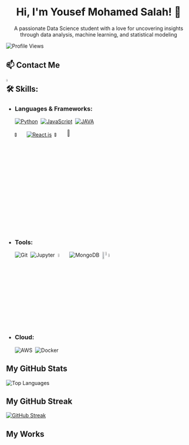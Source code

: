 <h1 align="center"> Hi, I'm Yousef Mohamed Salah! 👋</h1>

<p align="center">A passionate Data Science student with a love for uncovering insights through data analysis, machine learning, and statistical modeling </p>

![Profile Views](https://komarev.com/ghpvc/?username=YousefMohamedSalah&color=blue) &nbsp;
<!--![Total Stars](https://img.shields.io/github/stars/yourusername?label=Total%20Stars&style=social)-->


## 📫 Contact Me
[<img src='https://github.com/user-attachments/assets/156c882b-3ce6-4823-b3c9-287bec633282' alt='LinkedIn' width='4%' style='object-fit:contain;position:absolute'>](www.linkedin.com/in/yousef-mohammad-1a2b3c4d)


## 🛠️ Skills:

- ### **Languages & Frameworks:**

    [![Python](https://img.icons8.com/?size=50&id=13441&format=png&color=00000000)]()&nbsp;
    [![JavaScript](https://img.icons8.com/?size=50&id=PXTY4q2Sq2lG&format=png&color=00000000)]()&nbsp;
    [![JAVA](https://img.icons8.com/?size=50&id=Pd2x9GWu9ovX&format=png&color=00000000)]()&nbsp;
  
    [<img src='https://github.com/user-attachments/assets/4f422778-9104-48b2-a05e-8a7b2540a4c9' width='5%'/>]()&nbsp;
    [![React.js](https://img.icons8.com/?size=50&id=58811&format=png&color=22C3E6)]()&nbsp; 
    [<img src='https://github.com/user-attachments/assets/20d4a118-3a47-4d18-bc03-dd3bf49dea0e' width='5%'>]() &nbsp;
    [<img src='https://github.com/user-attachments/assets/67b1b4a5-882e-4ded-a76a-fb5ce21544cb' style='fill:#fff;' width='7%'>]()
<!--[![Django](https://img.icons8.com/?size=50&id=37o3DqV429ra&format=png&color=12B886)]() &nbsp;-->
    


- ### **Tools:** 

    ![Git](https://img.icons8.com/?size=50&id=20906&format=png&color=00000000)&nbsp;
    ![Jupyter](https://img.icons8.com/?size=50&id=0JUBXbNc9AaZ&format=png&color=00000000)&nbsp;
    <img src='https://github.com/user-attachments/assets/5240b067-26f7-4110-8ecb-b89fe1a73433' width='5%'>&nbsp;
    ![MongoDB](https://img.icons8.com/?size=50&id=74402&format=png&color=00000000)&nbsp;
    <img src="https://cdn.jsdelivr.net/gh/devicons/devicon@latest/icons/mysql/mysql-original-wordmark.svg" alt='mysql' width='7%' style='object-fit:contain;position:absolute'/>&nbsp;
    <img src='https://github.com/user-attachments/assets/d3cf6163-e3ac-4e0b-8618-5983176a56a6' width='5%' style='object-fit:cover;position:absolute'/>&nbsp;
    <img src='https://github.com/user-attachments/assets/391d28ab-e875-49f2-993f-ad14f542677a' width='5%'>&nbsp;
    <!--<img src='https://github.com/user-attachments/assets/4c3bc5f2-b910-4224-9e78-ba8b9ed08261' width='5%'/>&nbsp;-->
    <!--<img src='https://github.com/user-attachments/assets/b11af07c-001b-4cab-b73b-227b3fac5421' width='5%'>-->


- ### **Cloud:**
  
    ![AWS](https://img.icons8.com/?size=50&id=33039&format=png&color=00000000)&nbsp;
    ![Docker](https://img.icons8.com/?size=50&id=cdYUlRaag9G9&format=png&color=000000)&nbsp;
    <!--![Azure](https://img.icons8.com/?size=50&id=VLKafOkk3sBX&format=png&color=00000000)&nbsp;-->
    <!--![Heroku](https://img.icons8.com/?size=50&id=31085&format=png&color=00000000)&nbsp;-->
    <!--<img src = 'https://cdn.jsdelivr.net/gh/devicons/devicon@latest/icons/kubernetes/kubernetes-original.svg' width='5%'/>&nbsp;-->

## My GitHub Stats
![Top Languages](https://github-readme-stats.vercel.app/api/top-langs/?username=YousefMohammad&layout=compact&theme=dark)
<!--![GitHub Stats](https://github-readme-stats.vercel.app/api?username=YousefMohammad&show_icons=true&theme=dark)-->



<!--![Anurag's GitHub stats](https://github-readme-stats.vercel.app/api?username=YousefMohamedSalah&show_icons=true&theme=radical)-->

## My GitHub Streak

[![GitHub Streak](https://streak-stats.demolab.com?user=YousefMohammad&theme=highcontrast&hide_border=true)](https://git.io/streak-stats)

## My Works





